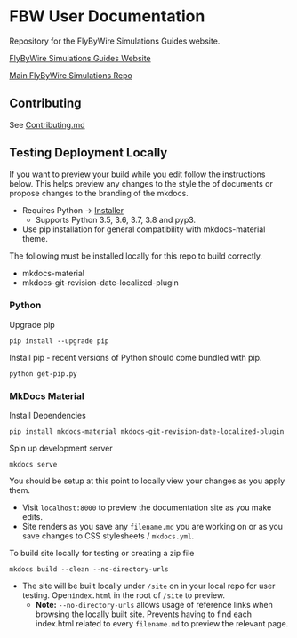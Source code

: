 # FBW User Documentation

Repository for the FlyByWire Simulations Guides website.

[FlyByWire Simulations Guides Website](https://docs.flybywiresim.com/)

[Main FlyByWire Simulations Repo](https://github.com/flybywiresim/a32nx)

## Contributing

See [Contributing.md](Contributing.md)

## Testing Deployment Locally

If you want to preview your build while you edit follow the instructions below. This helps preview any changes to the style the of documents or propose changes to the branding of the mkdocs.

* Requires Python -> [Installer](https://www.python.org/downloads/windows/)
  * Supports Python 3.5, 3.6, 3.7, 3.8 and pyp3.
* Use pip installation for general compatibility with mkdocs-material theme. 

The following must be installed locally for this repo to build correctly.
* mkdocs-material
* mkdocs-git-revision-date-localized-plugin

### Python
  
Upgrade pip

``` 
pip install --upgrade pip
```
  
Install pip - recent versions of Python should come bundled with pip.

```
python get-pip.py
```

### MkDocs Material

Install Dependencies  

```
pip install mkdocs-material mkdocs-git-revision-date-localized-plugin
```

Spin up development server
```
mkdocs serve
```

You should be setup at this point to locally view your changes as you apply them.
* Visit `localhost:8000` to preview the documentation site as you make edits.
* Site renders as you save any `filename.md` you are working on or as you save changes to CSS stylesheets / `mkdocs.yml`.

To build site locally for testing or creating a zip file

```
mkdocs build --clean --no-directory-urls
```

* The site will be built locally under `/site` on in your local repo for user testing. Open`index.html` in the root of `/site` to preview.
  * **Note:** `--no-directory-urls` allows usage of reference links when browsing the locally built site. Prevents having to find each index.html related to every `filename.md` to preview the relevant page.


